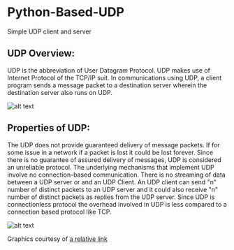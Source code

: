 # Python-Based-UDP
Simple UDP client and server

## UDP Overview:
UDP is the abbreviation of User Datagram Protocol. UDP makes use of Internet Protocol of the TCP/IP suit. In communications using UDP, a client program sends a message packet to a destination server wherein the destination server also runs on UDP.

![alt text](https://pythontic.com/udp-client-server-overview.png)

## Properties of UDP:
The UDP does not provide guaranteed delivery of message packets. If for some issue in a network if a packet is lost it could be lost forever.
Since there is no guarantee of assured delivery of messages, UDP is considered an unreliable protocol.
The underlying mechanisms that implement UDP involve no connection-based communication. There is no streaming of data between a UDP server or and an UDP Client.
An UDP client can send "n" number of distinct packets to an UDP server and it could also receive "n" number of distinct packets as replies from the UDP server.
Since UDP is connectionless protocol the overhead involved in UDP is less compared to a connection based protocol like TCP.

![alt text](https://pythontic.com/udp-client-server.png)

Graphics courtesy of [a relative link](https://pythontic.com/)
